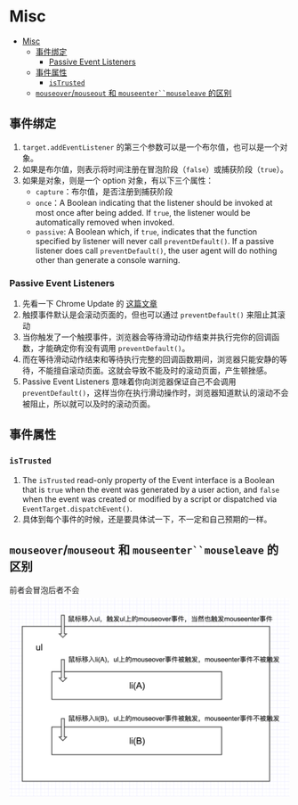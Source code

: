 # Misc


<!-- TOC -->

- [Misc](#misc)
    - [事件绑定](#事件绑定)
        - [Passive Event Listeners](#passive-event-listeners)
    - [事件属性](#事件属性)
        - [`isTrusted`](#istrusted)
    - [`mouseover`/`mouseout` 和 `mouseenter``mouseleave` 的区别](#mouseovermouseout-和-mouseentermouseleave-的区别)

<!-- /TOC -->


## 事件绑定
1. `target.addEventListener` 的第三个参数可以是一个布尔值，也可以是一个对象。
2. 如果是布尔值，则表示将时间注册在冒泡阶段（`false`）或捕获阶段（`true`）。
3. 如果是对象，则是一个 option 对象，有以下三个属性：
    * `capture`：布尔值，是否注册到捕获阶段
    * `once`：A Boolean indicating that the listener should be invoked at most once after being added. If `true`, the listener would be automatically removed when invoked.
    * `passive`: A Boolean which, if `true`, indicates that the function specified by listener will never call `preventDefault()`. If a passive listener does call `preventDefault()`, the user agent will do nothing other than generate a console warning.

### Passive Event Listeners
1. 先看一下 Chrome Update 的 [这篇文章](https://developers.google.com/web/updates/2016/06/passive-event-listeners?hl=zh-cn)
2. 触摸事件默认是会滚动页面的，但也可以通过 `preventDefault()` 来阻止其滚动
3. 当你触发了一个触摸事件，浏览器会等待滑动动作结束并执行完你的回调函数，才能确定你有没有调用 `preventDefault()`。
4. 而在等待滑动动作结束和等待执行完整的回调函数期间，浏览器只能安静的等待，不能擅自滚动页面。这就会导致不能及时的滚动页面，产生顿挫感。
5. Passive Event Listeners 意味着你向浏览器保证自己不会调用 `preventDefault()`，这样当你在执行滑动操作时，浏览器知道默认的滚动不会被阻止，所以就可以及时的滚动页面。


## 事件属性
### `isTrusted`
1. The `isTrusted` read-only property of the Event interface is a Boolean that is `true` when the event was generated by a user action, and `false` when the event was created or modified by a script or dispatched via` EventTarget.dispatchEvent()`.
2. 具体到每个事件的时候，还是要具体试一下，不一定和自己预期的一样。


## `mouseover`/`mouseout` 和 `mouseenter``mouseleave` 的区别
前者会冒泡后者不会
<img src="./images/01.png" width="600" style="display: block; margin: 5px 0 10px;" />